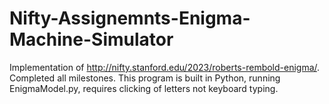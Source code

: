 # Nifty-Assignemnts-Enigma-Machine-Simulator
Implementation of http://nifty.stanford.edu/2023/roberts-rembold-enigma/. Completed all milestones. This program is built in Python, running EnigmaModel.py, requires clicking of letters not keyboard typing. 
